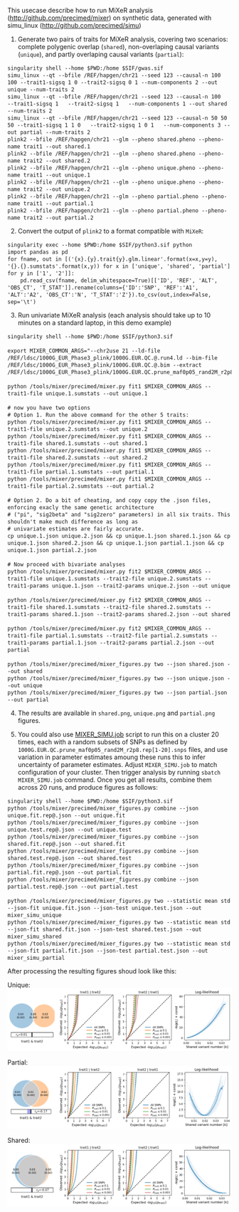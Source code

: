 This usecase describe how to run MiXeR analysis (http://github.com/precimed/mixer) on synthetic data, generated with simu_linux (http://github.com/precimed/simu)

1. Generate two pairs of traits for MiXeR analysis, covering two scenarios: complete polygenic overlap (``shared``), non-overlaping causal variants (``unique``), and partly overlaping causal variants (``partial``):
```
singularity shell --home $PWD:/home $SIF/gwas.sif 
simu_linux --qt --bfile /REF/hapgen/chr21 --seed 123 --causal-n 100 100 --trait1-sigsq 1 0 --trait2-sigsq 0 1 --num-components 2 --out unique --num-traits 2
simu_linux --qt --bfile /REF/hapgen/chr21 --seed 123 --causal-n 100     --trait1-sigsq 1   --trait2-sigsq 1   --num-components 1 --out shared --num-traits 2
simu_linux --qt --bfile /REF/hapgen/chr21 --seed 123 --causal-n 50 50 50 --trait1-sigsq 1 1 0   --trait2-sigsq 1 0 1   --num-components 3 --out partial --num-traits 2
plink2 --bfile /REF/hapgen/chr21 --glm --pheno shared.pheno --pheno-name trait1 --out shared.1
plink2 --bfile /REF/hapgen/chr21 --glm --pheno shared.pheno --pheno-name trait2 --out shared.2
plink2 --bfile /REF/hapgen/chr21 --glm --pheno unique.pheno --pheno-name trait1 --out unique.1
plink2 --bfile /REF/hapgen/chr21 --glm --pheno unique.pheno --pheno-name trait2 --out unique.2
plink2 --bfile /REF/hapgen/chr21 --glm --pheno partial.pheno --pheno-name trait1 --out partial.1
plink2 --bfile /REF/hapgen/chr21 --glm --pheno partial.pheno --pheno-name trait2 --out partial.2
```

2. Convert the output of ``plink2`` to a format compatible with ``MiXeR``:
```
singularity exec --home $PWD:/home $SIF/python3.sif python
import pandas as pd
for fname, out in [('{x}.{y}.trait{y}.glm.linear'.format(x=x,y=y), '{}.{}.sumstats'.format(x,y)) for x in ['unique', 'shared', 'partial'] for y in ['1', '2']]:
    pd.read_csv(fname, delim_whitespace=True)[['ID', 'REF', 'ALT', 'OBS_CT', 'T_STAT']].rename(columns={'ID':'SNP', 'REF':'A1', 'ALT':'A2', 'OBS_CT':'N', 'T_STAT':'Z'}).to_csv(out,index=False, sep='\t')
```

3. Run univariate MiXeR analysis (each analysis should take up to 10 minutes on a standard laptop, in this demo example)

```
singularity shell --home $PWD:/home $SIF/python3.sif

export MIXER_COMMON_ARGS="--chr2use 21 --ld-file /REF/ldsc/1000G_EUR_Phase3_plink/1000G.EUR.QC.@.run4.ld --bim-file /REF/ldsc/1000G_EUR_Phase3_plink/1000G.EUR.QC.@.bim --extract /REF/ldsc/1000G_EUR_Phase3_plink/1000G.EUR.QC.prune_maf0p05_rand2M_r2p8.rep1.snps"

python /tools/mixer/precimed/mixer.py fit1 $MIXER_COMMON_ARGS --trait1-file unique.1.sumstats --out unique.1

# now you have two options
# Option 1. Run the above command for the other 5 traits:
python /tools/mixer/precimed/mixer.py fit1 $MIXER_COMMON_ARGS --trait1-file unique.2.sumstats --out unique.2
python /tools/mixer/precimed/mixer.py fit1 $MIXER_COMMON_ARGS --trait1-file shared.1.sumstats --out shared.1
python /tools/mixer/precimed/mixer.py fit1 $MIXER_COMMON_ARGS --trait1-file shared.2.sumstats --out shared.2
python /tools/mixer/precimed/mixer.py fit1 $MIXER_COMMON_ARGS --trait1-file partial.1.sumstats --out partial.1
python /tools/mixer/precimed/mixer.py fit1 $MIXER_COMMON_ARGS --trait1-file partial.2.sumstats --out partial.2

# Option 2. Do a bit of cheating, and copy copy the .json files, enforcing exacly the same genetic architecture 
# ("pi", "sig2beta" and "sig2zero" parameters) in all six traits. This shouldn't make much difference as long as 
# univariate estimates are fairly accurate.
cp unique.1.json unique.2.json && cp unique.1.json shared.1.json && cp unique.1.json shared.2.json && cp unique.1.json partial.1.json && cp unique.1.json partial.2.json

# Now proceed with bivariate analyses
python /tools/mixer/precimed/mixer.py fit2 $MIXER_COMMON_ARGS --trait1-file unique.1.sumstats --trait2-file unique.2.sumstats --trait1-params unique.1.json --trait2-params unique.2.json --out unique

python /tools/mixer/precimed/mixer.py fit2 $MIXER_COMMON_ARGS --trait1-file shared.1.sumstats --trait2-file shared.2.sumstats --trait1-params shared.1.json --trait2-params shared.2.json --out shared

python /tools/mixer/precimed/mixer.py fit2 $MIXER_COMMON_ARGS --trait1-file partial.1.sumstats --trait2-file partial.2.sumstats --trait1-params partial.1.json --trait2-params partial.2.json --out partial

python /tools/mixer/precimed/mixer_figures.py two --json shared.json --out shared
python /tools/mixer/precimed/mixer_figures.py two --json unique.json --out unique
python /tools/mixer/precimed/mixer_figures.py two --json partial.json --out partial
```

4. The results are available in ``shared.png``, ``unique.png`` and ``partial.png`` figures.

5. You could also use [MIXER_SIMU.job](MIXER_SIMU.job) script to run this on a cluster 20 times, 
each with a random subsets of SNPs as defined by ``1000G.EUR.QC.prune_maf0p05_rand2M_r2p8.rep[1-20].snps`` files, 
and use variation in parameter estimates amoung these runs this to infer uncertainty of parameter estimates.
Adjust ``MIXER_SIMU.job`` to match configuration of your cluster. Then trigger analysis by running ``sbatch MIXER_SIMU.job`` command.
Once you get all results, combine them across 20 runs, and produce figures as follows:

```
singularity shell --home $PWD:/home $SIF/python3.sif
python /tools/mixer/precimed/mixer_figures.py combine --json unique.fit.rep@.json --out unique.fit
python /tools/mixer/precimed/mixer_figures.py combine --json unique.test.rep@.json --out unique.test
python /tools/mixer/precimed/mixer_figures.py combine --json shared.fit.rep@.json --out shared.fit
python /tools/mixer/precimed/mixer_figures.py combine --json shared.test.rep@.json --out shared.test
python /tools/mixer/precimed/mixer_figures.py combine --json partial.fit.rep@.json --out partial.fit
python /tools/mixer/precimed/mixer_figures.py combine --json partial.test.rep@.json --out partial.test

python /tools/mixer/precimed/mixer_figures.py two --statistic mean std --json-fit unique.fit.json --json-test unique.test.json --out mixer_simu_unique
python /tools/mixer/precimed/mixer_figures.py two --statistic mean std --json-fit shared.fit.json --json-test shared.test.json --out mixer_simu_shared
python /tools/mixer/precimed/mixer_figures.py two --statistic mean std --json-fit partial.fit.json --json-test partial.test.json --out mixer_simu_partial
```
After processing the resulting figures shoud look like this:

Unique:
![mixer_simu_unique.png](https://raw.githubusercontent.com/comorment/containers/main/usecases/mixer_simu_unique.png)

Partial:
![mixer_simu_partial.png](https://raw.githubusercontent.com/comorment/containers/main/usecases/mixer_simu_partial.png)

Shared:
![mixer_simu_shared.png](https://raw.githubusercontent.com/comorment/containers/main/usecases/mixer_simu_shared.png)


